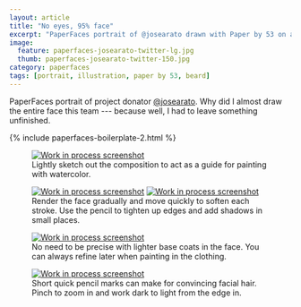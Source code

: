 ```yaml
---
layout: article
title: "No eyes, 95% face"
excerpt: "PaperFaces portrait of @josearato drawn with Paper by 53 on an iPad."
image: 
  feature: paperfaces-josearato-twitter-lg.jpg
  thumb: paperfaces-josearato-twitter-150.jpg
category: paperfaces
tags: [portrait, illustration, paper by 53, beard]
---
```


PaperFaces portrait of project donator [@josearato](http://twitter.com/josearato). Why did I almost draw the entire face this team --- because well, I had to leave something unfinished.

{% include paperfaces-boilerplate-2.html %}

<figure>
  <a href="{{ site.url }}/images/paperfaces-josearato-process-1-lg.jpg"><img src="{{ site.url }}/images/paperfaces-josearato-process-1-600.jpg" alt="Work in process screenshot"></a>
  <figcaption>Lightly sketch out the composition to act as a guide for painting with watercolor.</figcaption>
</figure>
<figure class="half">
  <a href="{{ site.url }}/images/paperfaces-josearato-process-2-lg.jpg"><img src="{{ site.url }}/images/paperfaces-josearato-process-2-600.jpg" alt="Work in process screenshot"></a>
  <a href="{{ site.url }}/images/paperfaces-josearato-process-3-lg.jpg"><img src="{{ site.url }}/images/paperfaces-josearato-process-3-600.jpg" alt="Work in process screenshot"></a>
  <figcaption>Render the face gradually and move quickly to soften each stroke. Use the pencil to tighten up edges and add shadows in small places.</figcaption>
</figure>
<figure>
  <a href="{{ site.url }}/images/paperfaces-josearato-process-4-lg.jpg"><img src="{{ site.url }}/images/paperfaces-josearato-process-4-600.jpg" alt="Work in process screenshot"></a>
  <figcaption>No need to be precise with lighter base coats in the face. You can always refine later when painting in the clothing.</figcaption>
</figure>
<figure>
  <a href="{{ site.url }}/images/paperfaces-josearato-process-5-lg.jpg"><img src="{{ site.url }}/images/paperfaces-josearato-process-5-600.jpg" alt="Work in process screenshot"></a>
  <figcaption>Short quick pencil marks can make for convincing facial hair. Pinch to zoom in and work dark to light from the edge in.</figcaption>
</figure>